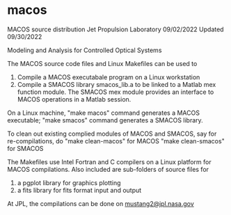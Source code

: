 # macos
MACOS source distribution
Jet Propulsion Laboratory
09/02/2022
Updated 09/30/2022

Modeling and Analysis for Controlled Optical Systems

The MACOS source code files and Linux Makefiles can be used to

1) Compile a MACOS executabale program on a Linux workstation
2) Compile a SMACOS library smacos_lib.a to be linked to a Matlab
   mex function module. The SMACOS mex module provides an interface
   to MACOS operations in a Matlab session.

On a Linux machine, "make macos" command generates a MACOS executable;
"make smacos" command generates a SMACOS library. 

To clean out existing complied modules of MACOS and SMACOS, say for
re-compilations, do 
"make clean-macos" for MACOS
"make clean-smacos" for SMACOS

The Makefiles use Intel Fortran and C compilers on a Linux platform
for MACOS compilations. Also included are sub-folders of source files for
1) a pgplot library for graphics plotting
2) a fits library for fits format input and output

At JPL, the compilations can be done on 
mustang2@jpl.nasa.gov

